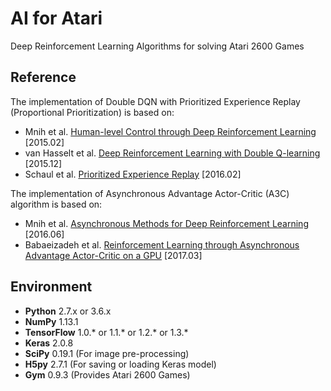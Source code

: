 # AI for Atari

Deep Reinforcement Learning Algorithms for solving Atari 2600 Games

## Reference
The implementation of Double DQN with Prioritized Experience Replay (Proportional Prioritization) is based on:
- Mnih et al. [Human-level Control through Deep Reinforcement Learning](https://storage.googleapis.com/deepmind-media/dqn/DQNNaturePaper.pdf) [2015.02]
- van Hasselt et al. [Deep Reinforcement Learning with Double Q-learning](https://arxiv.org/pdf/1509.06461.pdf) [2015.12]
- Schaul et al. [Prioritized Experience Replay](https://arxiv.org/pdf/1511.05952.pdf) [2016.02]

The implementation of Asynchronous Advantage Actor-Critic (A3C) algorithm is based on:
- Mnih et al. [Asynchronous Methods for Deep Reinforcement Learning](https://arxiv.org/pdf/1602.01783.pdf) [2016.06]
- Babaeizadeh et al. [Reinforcement Learning through Asynchronous Advantage Actor-Critic on a GPU](https://arxiv.org/pdf/1611.06256.pdf) [2017.03]


## Environment
- <b>Python</b> 2.7.x or 3.6.x
- <b>NumPy</b> 1.13.1
- <b>TensorFlow</b> 1.0.* or 1.1.* or 1.2.* or 1.3.*
- <b>Keras</b> 2.0.8
- <b>SciPy</b> 0.19.1 (For image pre-processing)
- <b>H5py</b> 2.7.1 (For saving or loading Keras model)
- <b>Gym</b> 0.9.3 (Provides Atari 2600 Games)

